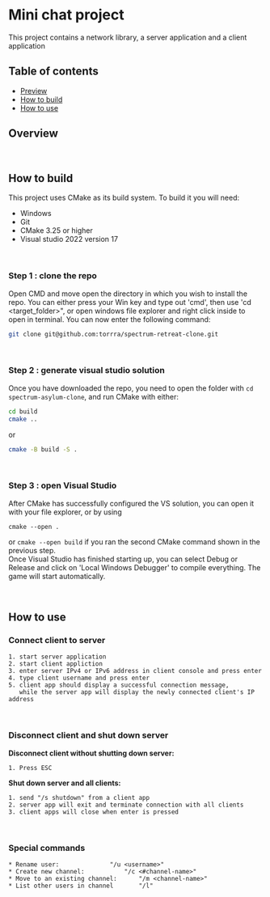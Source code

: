 # Mini chat project

This project contains a network library, a server application and a client application

## Table of contents

* [Preview]()
* [How to build]()
* [How to use]()

## Overview

<br>

## How to build

This project uses CMake as its build system. To build it you will need:  
* Windows
* Git
* CMake 3.25 or higher
* Visual studio 2022 version 17

<br>

### Step 1 : clone the repo  
  
Open CMD and move open the directory in which you wish to install the repo. You can either press your Win key and type out 'cmd', then use 'cd <target_folder>", or open windows file explorer and right click inside to open in terminal. You can now enter the following command:

```bash
git clone git@github.com:torrra/spectrum-retreat-clone.git
```
<br>

### Step 2 : generate visual studio solution

Once you have downloaded the repo, you need to open the folder with `cd spectrum-asylum-clone`, and run CMake with either:

```bash
cd build
cmake ..
```

or

```bash
cmake -B build -S .
```

<br>

### Step 3 : open Visual Studio

After CMake has successfully configured the VS solution, you can open it with your file explorer, or by using 
```
cmake --open .
``` 
or ```cmake --open build``` if you ran the second CMake command shown in the previous step.  
Once Visual Studio has finished starting up, you can select Debug or Release and click on 'Local Windows Debugger' to compile everything. The game will start automatically.

<br>

## How to use

### Connect client to server

	1. start server application
	2. start client appliction
	3. enter server IPv4 or IPv6 address in client console and press enter
	4. type client username and press enter
	5. client app should display a successful connection message,
	   while the server app will display the newly connected client's IP address

<br>

### Disconnect client and shut down server

**Disconnect client without shutting down server:**

	1. Press ESC

**Shut down server and all clients:**

	1. send "/s shutdown" from a client app
	2. server app will exit and terminate connection with all clients
	3. client apps will close when enter is pressed

<br>

### Special commands

	* Rename user:				"/u <username>"
	* Create new channel:			"/c <#channel-name>"
	* Move to an existing channel:		"/m <channel-name>"
	* List other users in channel		"/l"
